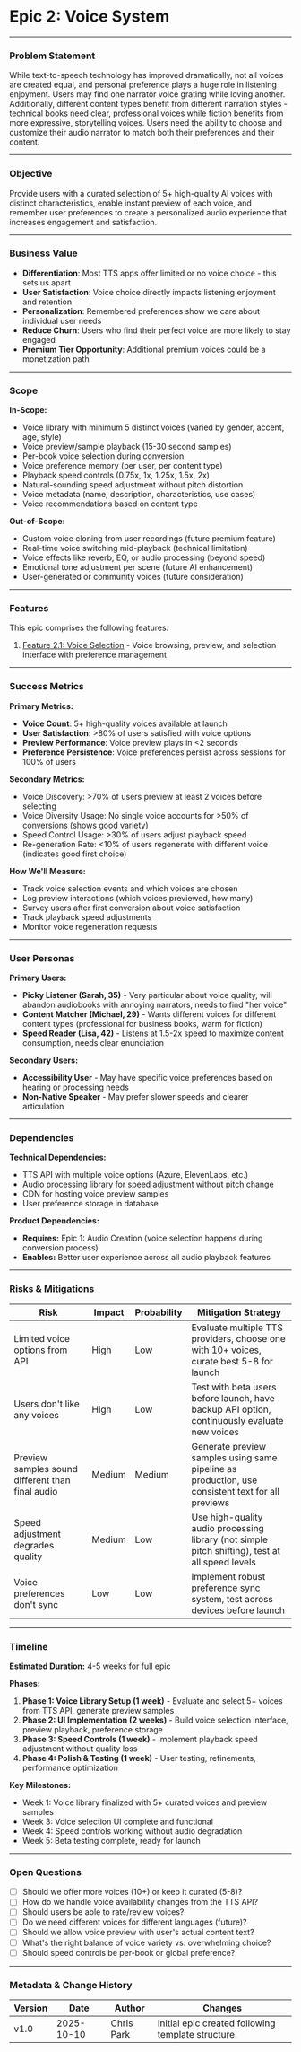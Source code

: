 # Epic 2: Voice System

---

### Problem Statement

While text-to-speech technology has improved dramatically, not all voices are created equal, and personal preference plays a huge role in listening enjoyment. Users may find one narrator voice grating while loving another. Additionally, different content types benefit from different narration styles - technical books need clear, professional voices while fiction benefits from more expressive, storytelling voices. Users need the ability to choose and customize their audio narrator to match both their preferences and their content.

---

### Objective

Provide users with a curated selection of 5+ high-quality AI voices with distinct characteristics, enable instant preview of each voice, and remember user preferences to create a personalized audio experience that increases engagement and satisfaction.

---

### Business Value

- **Differentiation**: Most TTS apps offer limited or no voice choice - this sets us apart
- **User Satisfaction**: Voice choice directly impacts listening enjoyment and retention
- **Personalization**: Remembered preferences show we care about individual user needs
- **Reduce Churn**: Users who find their perfect voice are more likely to stay engaged
- **Premium Tier Opportunity**: Additional premium voices could be a monetization path

---

### Scope

**In-Scope:**

- Voice library with minimum 5 distinct voices (varied by gender, accent, age, style)
- Voice preview/sample playback (15-30 second samples)
- Per-book voice selection during conversion
- Voice preference memory (per user, per content type)
- Playback speed controls (0.75x, 1x, 1.25x, 1.5x, 2x)
- Natural-sounding speed adjustment without pitch distortion
- Voice metadata (name, description, characteristics, use cases)
- Voice recommendations based on content type

**Out-of-Scope:**

- Custom voice cloning from user recordings (future premium feature)
- Real-time voice switching mid-playback (technical limitation)
- Voice effects like reverb, EQ, or audio processing (beyond speed)
- Emotional tone adjustment per scene (future AI enhancement)
- User-generated or community voices (future consideration)

---

### Features

This epic comprises the following features:

1. [Feature 2.1: Voice Selection](../features/epic-2-voice-system/feature-2.1-voice-selection.md) - Voice browsing, preview, and selection interface with preference management

---

### Success Metrics

**Primary Metrics:**

- **Voice Count**: 5+ high-quality voices available at launch
- **User Satisfaction**: >80% of users satisfied with voice options
- **Preview Performance**: Voice preview plays in <2 seconds
- **Preference Persistence**: Voice preferences persist across sessions for 100% of users

**Secondary Metrics:**

- Voice Discovery: >70% of users preview at least 2 voices before selecting
- Voice Diversity Usage: No single voice accounts for >50% of conversions (shows good variety)
- Speed Control Usage: >30% of users adjust playback speed
- Re-generation Rate: <10% of users regenerate with different voice (indicates good first choice)

**How We'll Measure:**

- Track voice selection events and which voices are chosen
- Log preview interactions (which voices previewed, how many)
- Survey users after first conversion about voice satisfaction
- Track playback speed adjustments
- Monitor voice regeneration requests

---

### User Personas

**Primary Users:**

- **Picky Listener (Sarah, 35)** - Very particular about voice quality, will abandon audiobooks with annoying narrators, needs to find "her voice"
- **Content Matcher (Michael, 29)** - Wants different voices for different content types (professional for business books, warm for fiction)
- **Speed Reader (Lisa, 42)** - Listens at 1.5-2x speed to maximize content consumption, needs clear enunciation

**Secondary Users:**

- **Accessibility User** - May have specific voice preferences based on hearing or processing needs
- **Non-Native Speaker** - May prefer slower speeds and clearer articulation

---

### Dependencies

**Technical Dependencies:**

- TTS API with multiple voice options (Azure, ElevenLabs, etc.)
- Audio processing library for speed adjustment without pitch change
- CDN for hosting voice preview samples
- User preference storage in database

**Product Dependencies:**

- **Requires:** Epic 1: Audio Creation (voice selection happens during conversion process)
- **Enables:** Better user experience across all audio playback features

---

### Risks & Mitigations

| Risk               | Impact       | Probability  | Mitigation Strategy    |
| ------------------ | ------------ | ------------ | ---------------------- |
| Limited voice options from API | High | Low | Evaluate multiple TTS providers, choose one with 10+ voices, curate best 5-8 for launch |
| Users don't like any voices | High | Low | Test with beta users before launch, have backup API option, continuously evaluate new voices |
| Preview samples sound different than final audio | Medium | Medium | Generate preview samples using same pipeline as production, use consistent text for all previews |
| Speed adjustment degrades quality | Medium | Low | Use high-quality audio processing library (not simple pitch shifting), test at all speed levels |
| Voice preferences don't sync | Low | Low | Implement robust preference sync system, test across devices before launch |

---

### Timeline

**Estimated Duration:** 4-5 weeks for full epic

**Phases:**

1. **Phase 1: Voice Library Setup (1 week)** - Evaluate and select 5+ voices from TTS API, generate preview samples
2. **Phase 2: UI Implementation (2 weeks)** - Build voice selection interface, preview playback, preference storage
3. **Phase 3: Speed Controls (1 week)** - Implement playback speed adjustment without quality loss
4. **Phase 4: Polish & Testing (1 week)** - User testing, refinements, performance optimization

**Key Milestones:**

- Week 1: Voice library finalized with 5+ curated voices and preview samples
- Week 3: Voice selection UI complete and functional
- Week 4: Speed controls working without audio degradation
- Week 5: Beta testing complete, ready for launch

---

### Open Questions

- [ ] Should we offer more voices (10+) or keep it curated (5-8)?
- [ ] How do we handle voice availability changes from the TTS API?
- [ ] Should users be able to rate/review voices?
- [ ] Do we need different voices for different languages (future)?
- [ ] Should we allow voice preview with user's actual content text?
- [ ] What's the right balance of voice variety vs. overwhelming choice?
- [ ] Should speed controls be per-book or global preference?

---

### Metadata & Change History

| Version | Date   | Author   | Changes               |
| ------- | ------ | -------- | --------------------- |
| v1.0    | 2025-10-10 | Chris Park | Initial epic created following template structure. |
